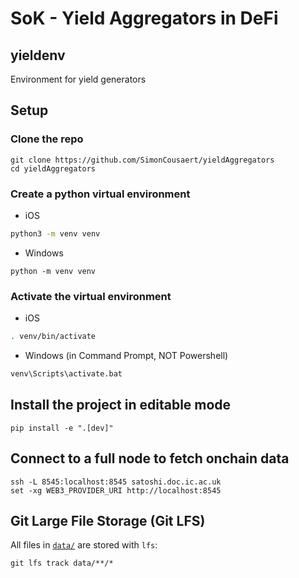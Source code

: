 # SoK - Yield Aggregators in DeFi

## yieldenv

Environment for yield generators

## Setup

### Clone the repo

```
git clone https://github.com/SimonCousaert/yieldAggregators
cd yieldAggregators
```

### Create a python virtual environment

- iOS

```zsh
python3 -m venv venv
```

- Windows

```
python -m venv venv
```

### Activate the virtual environment

- iOS

```zsh
. venv/bin/activate
```

- Windows (in Command Prompt, NOT Powershell)

```zsh
venv\Scripts\activate.bat
```

## Install the project in editable mode

```
pip install -e ".[dev]"
```

## Connect to a full node to fetch onchain data

```
ssh -L 8545:localhost:8545 satoshi.doc.ic.ac.uk
set -xg WEB3_PROVIDER_URI http://localhost:8545
```

## Git Large File Storage (Git LFS)

All files in [`data/`](data/) are stored with `lfs`:

```
git lfs track data/**/*
```
